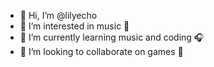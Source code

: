 - 👋 Hi, I’m @lilyecho
- 👀 I’m interested in music 🎹
- 🌱 I’m currently learning music and coding 🎧
- 💞️ I’m looking to collaborate on games 👾

<!---
lilyecho/lilyecho is a ✨ special ✨ repository because its `README.md` (this file) appears on your GitHub profile.
You can click the Preview link to take a look at your changes.
--->
